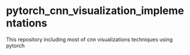 # pytorch_cnn_visualization_implementations
This repository including most of cnn visualizations techniques using pytorch

